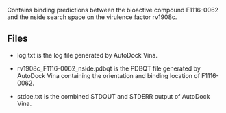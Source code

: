 Contains binding predictions between the bioactive compound F1116-0062 and the nside search space on the virulence factor rv1908c.

## Files

- log.txt is the log file generated by AutoDock Vina.

- rv1908c_F1116-0062_nside.pdbqt is the PDBQT file generated by AutoDock Vina containing the orientation and binding location of F1116-0062.

- stdoe.txt is the combined STDOUT and STDERR output of AutoDock Vina.

